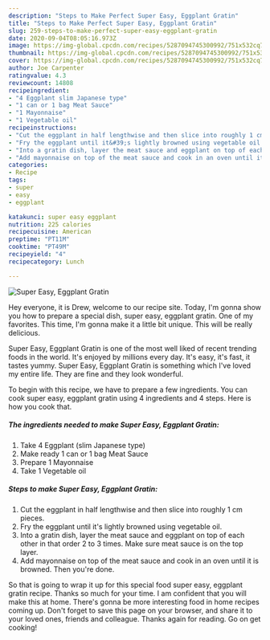 ```yaml
---
description: "Steps to Make Perfect Super Easy, Eggplant Gratin"
title: "Steps to Make Perfect Super Easy, Eggplant Gratin"
slug: 259-steps-to-make-perfect-super-easy-eggplant-gratin
date: 2020-09-04T08:05:16.973Z
image: https://img-global.cpcdn.com/recipes/5287094745300992/751x532cq70/super-easy-eggplant-gratin-recipe-main-photo.jpg
thumbnail: https://img-global.cpcdn.com/recipes/5287094745300992/751x532cq70/super-easy-eggplant-gratin-recipe-main-photo.jpg
cover: https://img-global.cpcdn.com/recipes/5287094745300992/751x532cq70/super-easy-eggplant-gratin-recipe-main-photo.jpg
author: Joe Carpenter
ratingvalue: 4.3
reviewcount: 14808
recipeingredient:
- "4 Eggplant slim Japanese type"
- "1 can or 1 bag Meat Sauce"
- "1 Mayonnaise"
- "1 Vegetable oil"
recipeinstructions:
- "Cut the eggplant in half lengthwise and then slice into roughly 1 cm pieces."
- "Fry the eggplant until it&#39;s lightly browned using vegetable oil."
- "Into a gratin dish, layer the meat sauce and eggplant on top of each other in that order 2 to 3 times. Make sure meat sauce is on the top layer."
- "Add mayonnaise on top of the meat sauce and cook in an oven until it is browned. Then you&#39;re done."
categories:
- Recipe
tags:
- super
- easy
- eggplant

katakunci: super easy eggplant 
nutrition: 225 calories
recipecuisine: American
preptime: "PT11M"
cooktime: "PT49M"
recipeyield: "4"
recipecategory: Lunch

---
```



![Super Easy, Eggplant Gratin](https://img-global.cpcdn.com/recipes/5287094745300992/751x532cq70/super-easy-eggplant-gratin-recipe-main-photo.jpg)

Hey everyone, it is Drew, welcome to our recipe site. Today, I'm gonna show you how to prepare a special dish, super easy, eggplant gratin. One of my favorites. This time, I'm gonna make it a little bit unique. This will be really delicious.

Super Easy, Eggplant Gratin is one of the most well liked of recent trending foods in the world. It's enjoyed by millions every day. It's easy, it's fast, it tastes yummy. Super Easy, Eggplant Gratin is something which I've loved my entire life. They are fine and they look wonderful.




To begin with this recipe, we have to prepare a few ingredients. You can cook super easy, eggplant gratin using 4 ingredients and 4 steps. Here is how you cook that.

<!--inarticleads1-->

##### The ingredients needed to make Super Easy, Eggplant Gratin:

1. Take 4 Eggplant (slim Japanese type)
1. Make ready 1 can or 1 bag Meat Sauce
1. Prepare 1 Mayonnaise
1. Take 1 Vegetable oil




<!--inarticleads2-->

##### Steps to make Super Easy, Eggplant Gratin:

1. Cut the eggplant in half lengthwise and then slice into roughly 1 cm pieces.
1. Fry the eggplant until it&#39;s lightly browned using vegetable oil.
1. Into a gratin dish, layer the meat sauce and eggplant on top of each other in that order 2 to 3 times. Make sure meat sauce is on the top layer.
1. Add mayonnaise on top of the meat sauce and cook in an oven until it is browned. Then you&#39;re done.




So that is going to wrap it up for this special food super easy, eggplant gratin recipe. Thanks so much for your time. I am confident that you will make this at home. There's gonna be more interesting food in home recipes coming up. Don't forget to save this page on your browser, and share it to your loved ones, friends and colleague. Thanks again for reading. Go on get cooking!
